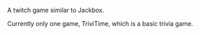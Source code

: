 A twitch game similar to Jackbox.

Currently only one game, TriviTime, which is a basic trivia game.

